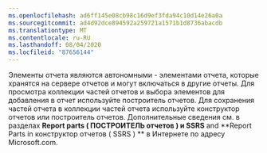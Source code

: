 ```yaml
---
ms.openlocfilehash: ad6ff145e08cb98c16d9ef3fda94c10d14e26a0a
ms.sourcegitcommit: ad4d92dce894592a259721a1571b1d8736abacdb
ms.translationtype: MT
ms.contentlocale: ru-RU
ms.lasthandoff: 08/04/2020
ms.locfileid: "87656144"
---
```

Элементы отчета являются автономными \- элементами отчета, которые хранятся на сервере отчетов и могут включаться в другие отчеты. Для просмотра коллекции частей отчетов и выбора элементов для добавления в отчет используйте построитель отчетов. Для сохранения частей отчета в коллекции частей отчета используйте конструктор отчетов или построитель отчетов. Дополнительные сведения см. в разделах **Report parts \( ПОСТРОИТЕЛЬ отчетов \) и SSRS** and **Report Parts in конструктор отчетов \( SSRS \) ** в Интернете по адресу Microsoft.com.

